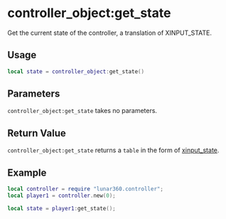 # controller_object:get_state

Get the current state of the controller, a translation of XINPUT_STATE.

## Usage

```lua
local state = controller_object:get_state()
```

## Parameters

`controller_object:get_state` takes no parameters.

## Return Value

`controller_object:get_state` returns a `table` in the form of [xinput_state][1].

## Example

```lua
local controller = require "lunar360.controller";
local player1 = controller.new(0);

local state = player1:get_state();
```

[1]: /api/modules/controller/data-structures.md#xinput_state